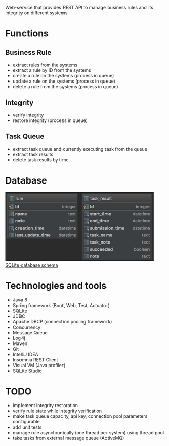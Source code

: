 Web-service that provides REST API to manage business rules and its integrity on different systems

# Functions
## Business Rule
* extract rules from the systems
* extract a rule by ID from the systems
* create a rule on the systems (process in queue)
* update a rule on the systems (process in queue)
* delete a rule from the systems (process in queue)
## Integrity
* verify integrity
* restore integrity (process in queue)
## Task Queue
* extract task queue and currently executing task from the queue
* extract task results
* delete task results by time

# Database
![database diagram](src/main/resources/adapter_db_diagram.png)  
[SQLite database schema](src/main/resources/adapter_sqlite_schema.sql)  

# Technologies and tools
* Java 8
* Spring framework (Boot, Web, Test, Actuator)
* SQLite
* JDBC
* Apache DBCP (connection pooling framework)
* Concurrency
* Message Queue
* Log4j
* Maven
* Git
* IntelliJ IDEA
* Insomnia REST Client
* Visual VM (Java profiler)
* SQLite Studio

# TODO
* implement integrity restoration
* verify rule state while integrity verification
* make task queue capacity, api key, connection pool parameters configurable
* add unit tests
* manage rule asynchronically (one thread per system) using thread pool
* take tasks from external message queue (ActiveMQ)